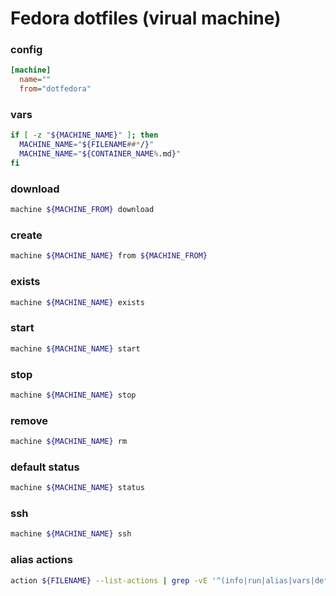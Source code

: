 # Fedora dotfiles (virual machine)


### config
```ini
[machine]
  name=""
  from="dotfedora"
```

### vars
```sh
if [ -z "${MACHINE_NAME}" ]; then
  MACHINE_NAME="${FILENAME##*/}"
  MACHINE_NAME="${CONTAINER_NAME%.md}"
fi
```

### download
```sh
machine ${MACHINE_FROM} download
```

### create
```sh
machine ${MACHINE_NAME} from ${MACHINE_FROM}
```

### exists
```sh
machine ${MACHINE_NAME} exists
```

### start
```sh
machine ${MACHINE_NAME} start
```

### stop
```sh
machine ${MACHINE_NAME} stop
```

### remove
```sh
machine ${MACHINE_NAME} rm
```

### default status
```sh
machine ${MACHINE_NAME} status
```

### ssh
```sh evaluate
machine ${MACHINE_NAME} ssh
```

### alias actions
```sh
action ${FILENAME} --list-actions | grep -vE '^(info|run|alias|vars|default|shared)$'
```

